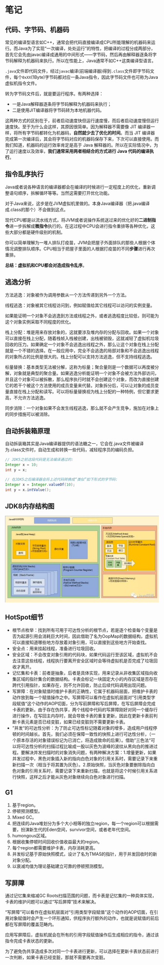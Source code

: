 # 笔记

## 代码、字节码、机器码

常见的编译型语言如C++，通常会把代码直接编译成CPU所能理解的机器码来运行。而Java为了实现“一次编译，处处运行”的特性，把编译的过程分成两部分，首先它会先由javac编译成通用的中间形式——字节码，然后再由解释器逐条将字节码解释为机器码来执行。所以在性能上，Java通常不如C++这类编译型语言。

`.java`文件即代码文件，经过`javac`编译(前端编译器)得到`.class`文件即字节码文件，每个`0xXX`(1Byte)字节码都对应一条Java指令，因此字节码文件也可称为Java虚拟机指令文件。

转为字节码文件后，就是要运行程序。有两种选择：

- 一是Java解释器逐条将字节码解释为机器码来执行；
- 二是使用JIT编译器将字节码转为本地机器代码。

这两种方式的区别在于，前者启动速度快但运行速度慢，而后者启动速度慢但运行速度快。至于为什么会这样，其原因很简单。因为解释器不需要像 JIT 编译器一样，将所有字节码都转化为机器码，**自然就少去了优化的时间**。而当 JIT 编译器完成第一次编译后，其会将字节码对应的机器码保存下来，下次可以直接使用。而我们知道，机器码的运行效率肯定是高于 Java 解释器的。所以在实际情况中，为了运行速度以及效率，**我们通常采用两者相结合的方式进行 Java 代码的编译执行**。

## 指令乱序执行

Java或者说各种语言的编译器都会在编译的时候进行一定程度上的优化，重新调整语句顺序，拆解循环等等。当然这需要打开优化功能。

对于Java来说，这步是在JVM虚拟机里做的。本身Java编译器（把.java编译成.class的那个）不会做到这点。

现代CPU都是以流水线方式，将JVM或者说操作系统送过来的优化好的**二进制指令**进一步拆解成**微指令**执行的。在这过程中CPU会进行指令重排等各种优化，这些大部分都是硬件级别的机制。

你可以简单理解为一堆人排队打疫苗，JVM会把屋子外面排队的那些人根据个体情况调整排队顺序。CPU相当于把屋子里面的人根据打疫苗的不同**步骤**进行再次重排。

**总结：虚拟机和CPU都会对造成指令乱序**。

## 逃逸分析

方法逃逸：对象被作为调用参数从一个方法传递到另外一个方法。

线程逃逸：对象被其它线程访问到，例如赋值给其它线程可以访问的实例变量。

如果能证明一个对象不会逃逸到方法或线程之外，或者逃逸程度比较低，则可能为这个对象实例采取不同程度的优化。

栈上分配：堆是用来存放对象的，这就要涉及堆内存的分配与回收。如果一个对象可以直接在栈上分配，随着栈帧入栈被创建，出栈被销毁，这就减轻了虚拟机垃圾回收的压力。如果确定一个对象不会逃逸出线程之外，那么让这个对象在栈上分配就是一个不错的选择。在一般应用中，完全不会逃逸的局部对象和不会逃逸出线程的对象所占的比例是很大的。栈上分配可以支持方法逃逸，但不支持线程逃逸。

标量替换：基本类型无法被分解，这称为标量；聚合量则是一个数据可以再度被分解，对象就是典型的聚合量。如果逃逸分析能证明一个对象不会被方法外部访问，并且这个对象可以被拆散，那么程序执行时就不会创建这个对象，而改为直接创建它的若干个被这个方法使用的成员变量来代替。对象拆分后，可以让对象的成员变量直接在栈上分配和读写。可以将标量替换视为栈上分配的一种特例，但它要求更高，不允许方法逃逸。

同步消除：一个对象如果不会发生线程逃逸，那么就不会产生竞争，施加在对象上的同步措施可以被消除。

## 自动拆装箱原理

自动拆装箱其实是Java编译器提供的语法糖之一，它会在.java文件被编译为.class文件时，自动生成和转换一些代码，减轻程序员的编码负担。

```java
// JDK5之前这段代码是无法编译通过的:
Integer x = 10;
int y = x;
```

```java
// 在JDK5之后编译器会将上述代码转换成“类似”如下形式的字节码:
Integer x = Integer.valueOf(10);
int y = x.intValue();
```

## JDK8内存结构图

<img src="./image/Java8内存结构图.jpg">

## HotSpot细节

- 根节点枚举：找到所有可用于可达性分析的根节点，若是逐个检查每个变量是否为起源引用会消耗巨大时间，因此借助了名为OopMap的数据结构，虚拟机可以直接知道哪些地方存放着对象引用，可以直接到这些地方开始查找。
- 安全点：用来挂起线程，准备进行垃圾回收。
- 安全区域：不会改变对象引用的代码块，如果代码运行至该区域，虚拟机不会去注意这些线程，线程执行要离开安全区域时会等待虚拟机是否完成了垃圾回收才离开。
- 记忆集和卡表：前者是抽象，后者是具体实现，用来记录从非收集区域指向收集区域的指针集合的数据结构。卡表会标记一块固定大小的内存区域是否存在跨代引用指针，如果存在，则不允许回收，防止后续代码调用出现问题。
- 写屏障：在对象赋值时维护卡表的正确性，它属于机器码层面，把维护卡表的动作放到每一个赋值操作之中。写屏障可以看作在虚拟机层面对”引用类型字段赋值“这个动作的AOP切面，分为写前屏障和写后屏障，在写后屏障会完成卡表的更新。由于存在伪共享，两个线程中代码的写屏障刚好对同一个缓存行进行操作，在写回主内存时，就会导致卡表的重复更新，因此在更新卡表前判断卡表元素是否已经变脏，如果已经变脏则不需要更新卡表。
- ”并发“的可达性分析：为了防止可达性标记随着对象的增多，造成用户线程停顿的时间越长。首先，我们必须在保障一致性的快照上进行可达性分析，（一个原本存活的对象错误标记为已消亡，将造成致命的后果）。借助”三色法“可以将可达性分析的扫描过程比喻成一股以灰色为波峰的波纹从黑向白的推进过程。要解决并发扫描时的对象消失问题，有两种解决方案：1.增量更新，如果并发过程中，黑色对象插入新的指向白色对象的引用关系时，需要记录下来重新扫描一次（相当于将其置为灰色）。2.原始快照，当灰色对象要删除指向白色对象的引用关系时，需要记录下来重新扫描，也就是将这个时候引用关系进行快照，这样之后才能从灰色对象继续向白色对象进行扫描。

## G1

1. 基于region。
2. 停顿预测模型。
3. Mixed GC。
4. 把连续的Java堆划分为多个大小相等的独立region，每一个region可以根据需要，扮演新生代的Eden空间，survivor空间，或者老年代空间。
5. humongous区域。
6. 根据收集停顿时间回收价值收益最大的region。
7. 每个region都需要维护卡表，内存消耗更高。
8. 并发标记基于原始快照模式，设计了名为TMAS的指针，用于并发回收时的新对象分配。
9. 以衰减均值为理论基础建立可靠的停顿预测模型。

## 写屏障

通过记忆集来缩减GC Roots扫描范围的问题，而卡表是记忆集的一种具体实现，卡表的维护问题可以通过“写后屏障”技术来解决。

“写屏障”可以看作在虚拟机层面对“引用类型字段赋值”这个动作的AOP切面，在引用对象赋值时会产生一个环形通知，供程序执行额外的动作，也就是说赋值的前后都在写屏障的覆盖范畴内。

应用写屏障后，虚拟机就会在所有的引用字段赋值操作后生成相应的指令，通过该指令完成卡表状态的更新。

为了避免伪共享造成多次对同一个卡表进行更新，可以选择在更新卡表状态前进行一次判断，如果卡表已经变脏，那就不需要再次变脏。
